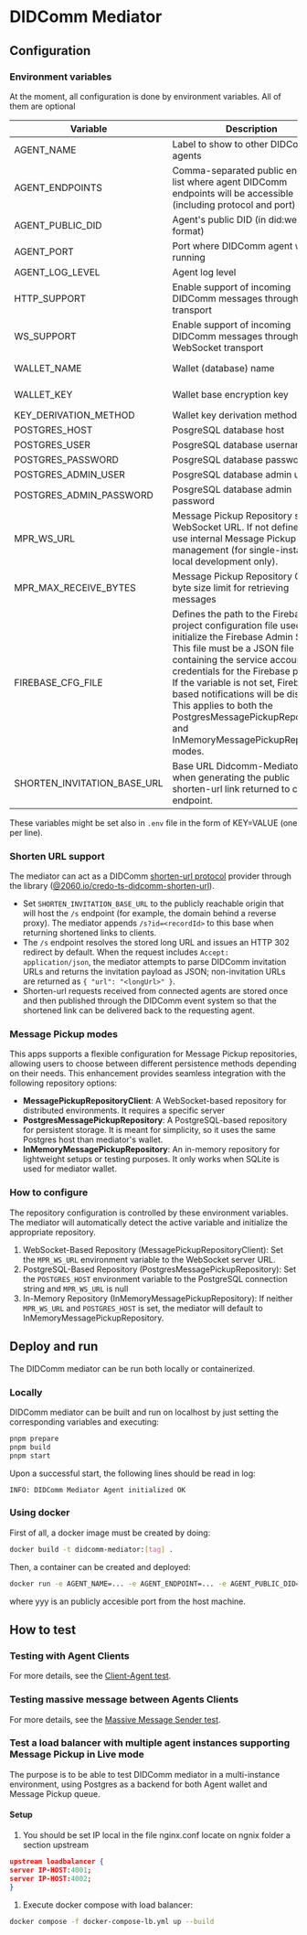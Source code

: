 # DIDComm Mediator

## Configuration

### Environment variables

At the moment, all configuration is done by environment variables. All of them are optional

| Variable                    | Description                                                                                                                                                                                                                                                                                                                                                                              | Default value            |
| --------------------------- | ---------------------------------------------------------------------------------------------------------------------------------------------------------------------------------------------------------------------------------------------------------------------------------------------------------------------------------------------------------------------------------------- | ------------------------ |
| AGENT_NAME                  | Label to show to other DIDComm agents                                                                                                                                                                                                                                                                                                                                                    | Test DIDComm Mediator    |
| AGENT_ENDPOINTS             | Comma-separated public endpoint list where agent DIDComm endpoints will be accessible (including protocol and port)                                                                                                                                                                                                                                                                      | ws://localhost:4000      |
| AGENT_PUBLIC_DID            | Agent's public DID (in did:web format)                                                                                                                                                                                                                                                                                                                                                   | None                     |
| AGENT_PORT                  | Port where DIDComm agent will be running                                                                                                                                                                                                                                                                                                                                                 | 4000                     |
| AGENT_LOG_LEVEL             | Agent log level                                                                                                                                                                                                                                                                                                                                                                          | 2 (debug)                |
| HTTP_SUPPORT                | Enable support of incoming DIDComm messages through HTTP transport                                                                                                                                                                                                                                                                                                                       | true                     |
| WS_SUPPORT                  | Enable support of incoming DIDComm messages through WebSocket transport                                                                                                                                                                                                                                                                                                                  | true                     |
| WALLET_NAME                 | Wallet (database) name                                                                                                                                                                                                                                                                                                                                                                   | test-didcomm-mediator    |
| WALLET_KEY                  | Wallet base encryption key                                                                                                                                                                                                                                                                                                                                                               | 'Test DIDComm Mediator'  |
| KEY_DERIVATION_METHOD       | Wallet key derivation method                                                                                                                                                                                                                                                                                                                                                             | ARGON2I_MOD              |
| POSTGRES_HOST               | PosgreSQL database host                                                                                                                                                                                                                                                                                                                                                                  | None (use SQLite)        |
| POSTGRES_USER               | PosgreSQL database username                                                                                                                                                                                                                                                                                                                                                              | None                     |
| POSTGRES_PASSWORD           | PosgreSQL database password                                                                                                                                                                                                                                                                                                                                                              | None                     |
| POSTGRES_ADMIN_USER         | PosgreSQL database admin user                                                                                                                                                                                                                                                                                                                                                            | None                     |
| POSTGRES_ADMIN_PASSWORD     | PosgreSQL database admin password                                                                                                                                                                                                                                                                                                                                                        | None                     |
| MPR_WS_URL                  | Message Pickup Repository server WebSocket URL. If not defined, it will use internal Message Pickup management (for single-instance, local development only).                                                                                                                                                                                                                            | none                     |
| MPR_MAX_RECEIVE_BYTES       | Message Pickup Repository Optional byte size limit for retrieving messages                                                                                                                                                                                                                                                                                                               | none                     |
| FIREBASE_CFG_FILE           | Defines the path to the Firebase project configuration file used to initialize the Firebase Admin SDK. This file must be a JSON file containing the service account credentials for the Firebase project. If the variable is not set, Firebase-based notifications will be disabled. This applies to both the PostgresMessagePickupRepository and InMemoryMessagePickupRepository modes. | `./firebase.cfg.json`    |
| SHORTEN_INVITATION_BASE_URL | Base URL Didcomm-Mediator used when generating the public shorten-url link returned to clients. endpoint.                                                                                                                                                                                                                                                                                | <https://localhost:3000> |

These variables might be set also in `.env` file in the form of KEY=VALUE (one per line).

### Shorten URL support

The mediator can act as a DIDComm [shorten-url protocol](https://didcomm.org/shorten-url/1.0/) provider through the library ([@2060.io/credo-ts-didcomm-shorten-url](https://github.com/2060-io/credo-ts-didcomm-ext/tree/main/packages/shorten-url)).

- Set `SHORTEN_INVITATION_BASE_URL` to the publicly reachable origin that will host the `/s` endpoint (for example, the domain behind a reverse proxy). The mediator appends `/s?id=<recordId>` to this base when returning shortened links to clients.
- The `/s` endpoint resolves the stored long URL and issues an HTTP 302 redirect by default. When the request includes `Accept: application/json`, the mediator attempts to parse DIDComm invitation URLs and returns the invitation payload as JSON; non-invitation URLs are returned as `{ "url": "<longUrl>" }`.
- Shorten-url requests received from connected agents are stored once and then published through the DIDComm event system so that the shortened link can be delivered back to the requesting agent.

### Message Pickup modes

This apps supports a flexible configuration for Message Pickup repositories, allowing users to choose between different persistence methods depending on their needs. This enhancement provides seamless integration with the following repository options:

- **MessagePickupRepositoryClient**: A WebSocket-based repository for distributed environments. It requires a specific server
- **PostgresMessagePickupRepository**: A PostgreSQL-based repository for persistent storage. It is meant for simplicity, so it uses the same Postgres host than mediator's wallet.
- **InMemoryMessagePickupRepository**: An in-memory repository for lightweight setups or testing purposes. It only works when SQLite is used for mediator wallet.

### How to configure

The repository configuration is controlled by these environment variables. The mediator will automatically detect the active variable and initialize the appropriate repository.

1. WebSocket-Based Repository (MessagePickupRepositoryClient): Set the `MPR_WS_URL` environment variable to the WebSocket server URL.
2. PostgreSQL-Based Repository (PostgresMessagePickupRepository): Set the `POSTGRES_HOST` environment variable to the PostgreSQL connection string and `MPR_WS_URL` is null
3. In-Memory Repository (InMemoryMessagePickupRepository): If neither `MPR_WS_URL` and `POSTGRES_HOST` is set, the mediator will default to InMemoryMessagePickupRepository.

## Deploy and run

The DIDComm mediator can be run both locally or containerized.

### Locally

DIDComm mediator can be built and run on localhost by just setting the corresponding variables and executing:

```bash
pnpm prepare
pnpm build
pnpm start
```

Upon a successful start, the following lines should be read in log:

```text
INFO: DIDComm Mediator Agent initialized OK
```

### Using docker

First of all, a docker image must be created by doing:

```bash
docker build -t didcomm-mediator:[tag] .
```

Then, a container can be created and deployed:

```bash
docker run -e AGENT_NAME=... -e AGENT_ENDPOINT=... -e AGENT_PUBLIC_DID=yyy -e AGENT_PORT=xxx -p yyy:xxx didcomm-mediator:[tag]
```

where yyy is an publicly accesible port from the host machine.

## How to test

### Testing with Agent Clients

For more details, see the [Client-Agent test](/src/test/Client-Agent/README.md).

### Testing massive message between Agents Clients

For more details, see the [Massive Message Sender test](/src/test/Send-Messages/README.md).

### Test a load balancer with multiple agent instances supporting Message Pickup in Live mode

The purpose is to be able to test DIDComm mediator in a multi-instance environment, using Postgres as a backend for both Agent wallet and Message Pickup queue.

#### Setup

1. You should be set IP local in the file nginx.conf locate on ngnix folder a section upstream

```json
upstream loadbalancer {
server IP-HOST:4001;
server IP-HOST:4002;
}
```

1. Execute docker compose with load balancer:

```bash
docker compose -f docker-compose-lb.yml up --build
```
